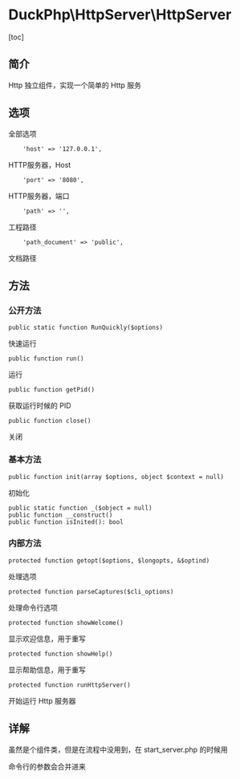 # DuckPhp\HttpServer\HttpServer
[toc]

## 简介
Http 独立组件，实现一个简单的 Http 服务

## 选项
全部选项

        'host' => '127.0.0.1',
HTTP服务器，Host

        'port' => '8080',
HTTP服务器，端口

        'path' => '',
工程路径

        'path_document' => 'public',
文档路径

## 方法
### 公开方法

    public static function RunQuickly($options)
快速运行

    public function run()
运行

    public function getPid()
获取运行时候的 PID

    public function close()
关闭

### 基本方法

    public function init(array $options, object $context = null)

初始化

    public static function _($object = null)
    public function __construct()
    public function isInited(): bool


### 内部方法

    protected function getopt($options, $longopts, &$optind)
处理选项

    protected function parseCaptures($cli_options)
处理命令行选项

    protected function showWelcome()
显示欢迎信息，用于重写

    protected function showHelp()
显示帮助信息，用于重写

    protected function runHttpServer()

开始运行 Http 服务器
## 详解
虽然是个组件类，但是在流程中没用到，在 start_server.php 的时候用

命令行的参数会合并进来
